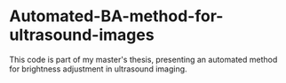 # Automated-BA-method-for-ultrasound-images
This code is part of my master's thesis, presenting an automated method for brightness adjustment in ultrasound imaging.
